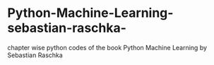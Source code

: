 # Python-Machine-Learning-sebastian-raschka-
chapter wise python codes of the book Python Machine Learning by Sebastian Raschka
